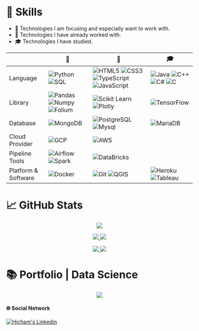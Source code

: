 # &#x1F9EC; Skills

- &#x1F3AF; Technologies I am focusing and especially want to work with.
- &#x1F4BC; Technologies  I have already worked with.
- &#x1F393; Technologies I have studied.

|  |   &#x1F3AF; |   &#x1F4BC; | &#x1F393;
| --- | --- | --- | --- |
| Language |![Python](https://img.shields.io/badge/Python-FFD43B?style=flat&logo=python&logoColor=blue) ![SQL](https://img.shields.io/badge/-SQL-black?style=flat&logo=SQL) | ![HTML5](https://img.shields.io/badge/HTML5-E34F26?style=flat&logo=html5&logoColor=white) ![CSS3](https://img.shields.io/badge/CSS3-1572B6?style=flat&logo=css3&logoColor=white) ![TypeScript](https://img.shields.io/badge/TypeScript-007ACC?style=flat&logo=typescript&logoColor=white) ![JavaScript](https://img.shields.io/badge/JavaScript-323330?style=flat&logo=javascript&logoColor=F7DF1E) | ![Java](https://img.shields.io/badge/Java-ED8B00?style=flat&logo=java&logoColor=white) ![C++](https://img.shields.io/badge/C%2B%2B-00599C?style=flat&logo=c%2B%2B&logoColor=white) ![C#](https://img.shields.io/badge/C%23-239120?style=flat&logo=c-sharp&logoColor=white) ![C](https://img.shields.io/badge/C-00599C?style=flat&logo=c&logoColor=white)
| Library | ![Pandas](https://img.shields.io/badge/Pandas-2C2D72?style=flat&logo=pandas&logoColor=white) ![Numpy](https://img.shields.io/badge/Numpy-777BB4?style=flat&logo=numpy&logoColor=white) ![Folium](https://img.shields.io/badge/Folium-199900?style=flat&logo=Leaflet&logoColor=white) | ![Scikit Learn](https://img.shields.io/badge/scikit_learn-F7931E?style=flat&logo=scikit-learn&logoColor=white) ![Plotly](https://img.shields.io/badge/Plotly-239120?style=flat&logo=plotly&logoColor=white)| ![TensorFlow](https://img.shields.io/badge/TensorFlow-FF6F00?style=flat&logo=TensorFlow&logoColor=white)
| Database | ![MongoDB](https://img.shields.io/badge/MongoDB-4EA94B?style=flat&logo=mongodb&logoColor=white) |![PostgreSQL](https://img.shields.io/badge/PostgreSQL-316192?style=flat&logo=postgresql&logoColor=white) ![Mysql](https://img.shields.io/badge/MySQL-005C84?style=flat&logo=mysql&logoColor=white) | ![MariaDB](https://img.shields.io/badge/MariaDB-003545?style=flat&logo=mariadb&logoColor=white)
| Cloud Provider | ![GCP](https://img.shields.io/badge/Google_Cloud-4285F4?style=flat&logo=google-cloud&logoColor=white) | ![AWS](https://img.shields.io/badge/Amazon_AWS-FF9900?style=flat&logo=amazonaws&logoColor=black)||
| Pipeline Tools | ![Airflow](https://img.shields.io/badge/Airflow-017CEE?style=flat&logo=Apache%20Airflow&logoColor=white) ![Spark](https://img.shields.io/badge/Spark%20AR-FF5C83?style=flat&logo=SparkAR&logoColor=white)| ![DataBricks](https://img.shields.io/badge/Databricks-FF3621?style=flat&logo=Databricks&logoColor=white) |
| Platform & Software |![Docker](https://img.shields.io/badge/Docker-2CA5E0?style=flat&logo=docker&logoColor=white) | ![Git](https://img.shields.io/badge/GIT-E44C30?style=flat&logo=git&logoColor=white) ![QGIS](https://img.shields.io/badge/qgis-3.26_buenos_aires-93b023?&style=flat&logo=qgis&logoColor=white) | ![Heroku](https://img.shields.io/badge/Heroku-430098?style=flat&logo=heroku&logoColor=white) ![Tableau](https://img.shields.io/badge/Tableau-E97627?style=flat&logo=Tableau&logoColor=white) | 
# &#x1F4C8; GitHub Stats

<p align="center">
  <a href="#">
    <img src="http://github-profile-summary-cards.vercel.app/api/cards/profile-details?username=hicham-mrani&theme=github"/>
  </a>
</p>
                                                                                                                          
<p align="center">
   <a href="#">
    <img src="http://github-profile-summary-cards.vercel.app/api/cards/repos-per-language?username=hicham-mrani&theme=github"/>
  </a>
  <a href="#">
    <img src="http://github-profile-summary-cards.vercel.app/api/cards/most-commit-language?username=hicham-mrani&theme=github"/>
  </a>
</p>
                                                                                                                               
<p align="center">
  <a href="#">
    <img src="http://github-profile-summary-cards.vercel.app/api/cards/stats?username=hicham-mrani&theme=github"/>
  </a>
  <a href="#">
    <img src="http://github-profile-summary-cards.vercel.app/api/cards/productive-time?username=hicham-mrani&theme=github"/>
  </a>
</p>

# &#x1F4DA; Portfolio | Data Science
<p align = "center">
  
  <a href="https://github.com/LHB-Group/Civil-Work-Bidding-And-Investment-Helper">
    <img align="center" src="https://github-readme-stats.vercel.app/api/pin/?username=LHB-Group&repo=Civil-Work-Bidding-And-Investment-Helper&title_color=586e75&text_color=586e75&icon_color=008000" />
  </a>
    
</p>

#### &#x1F310; Social Network

<a href="https://www.linkedin.com/in/hicham-m-69916b206/" target="_blank">
  <img align="center" src="https://img.shields.io/badge/LinkedIn-0077B5?style=flat&logo=linkedin&logoColor=white" alt="Hicham's Linkedin" />
</a>

